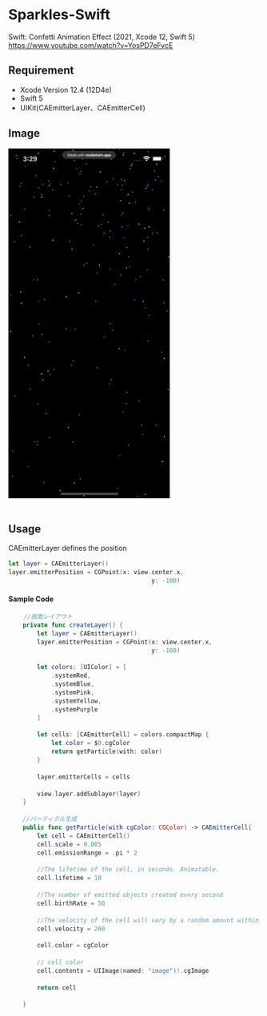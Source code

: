 # Sparkles-Swift
Swift: Confetti Animation Effect (2021, Xcode 12, Swift 5)
https://www.youtube.com/watch?v=YosPD7eFvcE

## Requirement
- Xcode Version 12.4 (12D4e)
- Swift 5
- UIKit(CAEmitterLayer、CAEmitterCell)

## Image
![demo](https://github.com/YamamotoDesu/Sparkles/blob/main/RocketSim%20Recording%20-%20iPhone%2012%20-%202021-07-18%2015.29.05.gif)
<br><br>

## Usage
CAEmitterLayer defines the position
```swift
let layer = CAEmitterLayer()
layer.emitterPosition = CGPoint(x: view.center.x,
                                        y: -100)
```

#### Sample Code
```swift
　　 //画面レイアウト　
    private func createLayer() {
        let layer = CAEmitterLayer()
        layer.emitterPosition = CGPoint(x: view.center.x,
                                        y: -100)
        
        let colors: [UIColor] = [
            .systemRed,
            .systemBlue,
            .systemPink,
            .systemYellow,
            .systemPurple
        ]
        
        let cells: [CAEmitterCell] = colors.compactMap {
            let color = $0.cgColor
            return getParticle(with: color)
        }
        
        layer.emitterCells = cells
        
        view.layer.addSublayer(layer)
    }
    
    //パーティクル生成
    public func getParticle(with cgColor: CGColor) -> CAEmitterCell{
        let cell = CAEmitterCell()
        cell.scale = 0.005
        cell.emissionRange = .pi * 2
        
        //The lifetime of the cell, in seconds. Animatable.
        cell.lifetime = 10
        
        //The number of emitted objects created every second
        cell.birthRate = 50
        
        //The velocity of the cell will vary by a random amount within the range specified by velocityRange.
        cell.velocity = 200
        
        cell.color = cgColor
        
        // cell color
        cell.contents = UIImage(named: "image")!.cgImage
        
        return cell
        
    }
```
